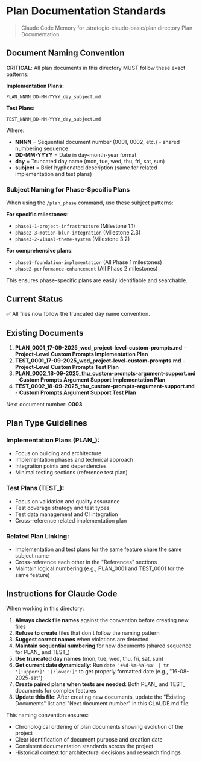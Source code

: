 # Plan Documentation Standards

> Claude Code Memory for .strategic-claude-basic/plan directory
> Plan Documentation

## Document Naming Convention

**CRITICAL**: All plan documents in this directory MUST follow these exact patterns:

**Implementation Plans:**
```
PLAN_NNNN_DD-MM-YYYY_day_subject.md
```

**Test Plans:**
```
TEST_NNNN_DD-MM-YYYY_day_subject.md
```

Where:

- **NNNN** = Sequential document number (0001, 0002, etc.) - shared numbering sequence
- **DD-MM-YYYY** = Date in day-month-year format
- **day** = Truncated day name (mon, tue, wed, thu, fri, sat, sun)
- **subject** = Brief hyphenated description (same for related implementation and test plans)

### Subject Naming for Phase-Specific Plans

When using the `/plan_phase` command, use these subject patterns:

**For specific milestones**:

- `phase1-1-project-infrastructure` (Milestone 1.1)
- `phase2-3-motion-blur-integration` (Milestone 2.3)
- `phase3-2-visual-theme-system` (Milestone 3.2)

**For comprehensive plans**:

- `phase1-foundation-implementation` (All Phase 1 milestones)
- `phase2-performance-enhancement` (All Phase 2 milestones)

This ensures phase-specific plans are easily identifiable and searchable.

## Current Status

✅ All files now follow the truncated day name convention.

## Existing Documents

1. **PLAN_0001_17-09-2025_wed_project-level-custom-prompts.md** - **Project-Level Custom Prompts Implementation Plan**
2. **TEST_0001_17-09-2025_wed_project-level-custom-prompts.md** - **Project-Level Custom Prompts Test Plan**
3. **PLAN_0002_18-09-2025_thu_custom-prompts-argument-support.md** - **Custom Prompts Argument Support Implementation Plan**
4. **TEST_0002_18-09-2025_thu_custom-prompts-argument-support.md** - **Custom Prompts Argument Support Test Plan**

Next document number: **0003**

## Plan Type Guidelines

### Implementation Plans (PLAN_):
- Focus on building and architecture
- Implementation phases and technical approach
- Integration points and dependencies
- Minimal testing sections (reference test plan)

### Test Plans (TEST_):
- Focus on validation and quality assurance
- Test coverage strategy and test types
- Test data management and CI integration
- Cross-reference related implementation plan

### Related Plan Linking:
- Implementation and test plans for the same feature share the same subject name
- Cross-reference each other in the "References" sections
- Maintain logical numbering (e.g., PLAN_0001 and TEST_0001 for the same feature)

## Instructions for Claude Code

When working in this directory:

1. **Always check file names** against the convention before creating new files
2. **Refuse to create** files that don't follow the naming pattern
3. **Suggest correct names** when violations are detected
4. **Maintain sequential numbering** for new documents (shared sequence for PLAN_ and TEST_)
5. **Use truncated day names** (mon, tue, wed, thu, fri, sat, sun)
6. **Get current date dynamically**: Run `date '+%d-%m-%Y-%a' | tr '[:upper:]' '[:lower:]'` to get properly formatted date (e.g., "16-08-2025-sat")
7. **Create paired plans when tests are needed**: Both PLAN_ and TEST_ documents for complex features
8. **Update this file**: After creating new documents, update the "Existing Documents" list and "Next document number" in this CLAUDE.md file

This naming convention ensures:

- Chronological ordering of plan documents showing evolution of the project
- Clear identification of document purpose and creation date
- Consistent documentation standards across the project
- Historical context for architectural decisions and research findings
